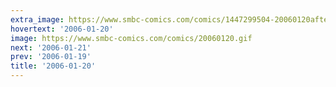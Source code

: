 ```yaml
---
extra_image: https://www.smbc-comics.com/comics/1447299504-20060120after.png
hovertext: '2006-01-20'
image: https://www.smbc-comics.com/comics/20060120.gif
next: '2006-01-21'
prev: '2006-01-19'
title: '2006-01-20'
---
```

